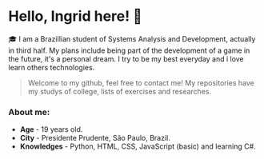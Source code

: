 # Hello, Ingrid here! 👋

🎓 I am a Brazillian student of Systems Analysis and Development, actually in third half. 
My plans include being part of the development of a game in the future, it's a personal dream. I try to be my best everyday and i love learn others technologies. 
> Welcome to my github, feel free to contact me!
> My repositories have my studys of college, lists of exercises and researches.

### About me:

* **Age** - 19 years old.
* **City** - Presidente Prudente, São Paulo, Brazil.
* **Knowledges** - Python, HTML, CSS, JavaScript (basic) and learning C#.
